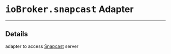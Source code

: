 # <samp>ioBroker.snapcast</samp> Adapter

---

## Details

adapter to access [Snapcast](https://github.com/badaix/snapcast/) server